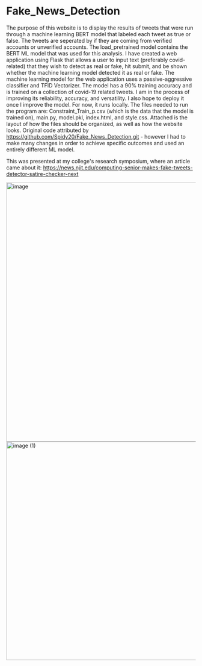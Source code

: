 # Fake_News_Detection
The purpose of this website is to display the results of tweets that were run through a machine learning BERT model that labeled each tweet as true or false. The tweets are seperated by if they are coming from verified accounts or unverified accounts. 
The load_pretrained model contains the BERT ML model that was used for this analysis. 
I have created a web application using Flask that allows a user to input text (preferably covid-related) that they wish to detect as real or fake, hit submit, and be shown whether the machine learning model detected it as real or fake. The machine learning model for the web application uses a passive-aggressive classifier and TFID Vectorizer. The model has a 90% training accuracy and is trained on a collection of covid-19 related tweets. I am in the process of improving its reliability, accuracy, and versatility. I also hope to deploy it once I improve the model. For now, it runs locally. 
The files needed to run the program are: Constraint_Train_p.csv (which is the data that the model is trained on), main.py, model.pkl, index.html, and  style.css.
Attached is the layout of how the files should be organized, as well as how the website looks. Original code attributed by https://github.com/Spidy20/Fake_News_Detection.git - however I had to make many changes in order to achieve specific outcomes and used an entirely different ML model.

This was presented at my college's research symposium, where an article came about it: https://news.njit.edu/computing-senior-makes-fake-tweets-detector-satire-checker-next


<img width="688" alt="image" src="https://user-images.githubusercontent.com/92758174/179439139-3a530c99-622b-4f27-9cc7-7b2f6dad71d6.png">
<img width="580" alt="image (1)" src="https://user-images.githubusercontent.com/92758174/179439146-bb78b212-a6e5-4709-a557-a85aa1316795.png">
